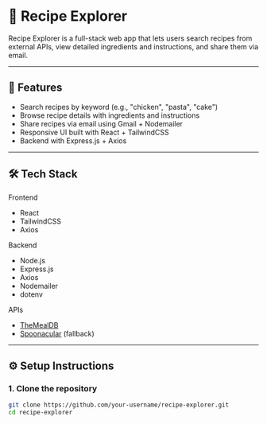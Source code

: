 # 🍲 Recipe Explorer

Recipe Explorer is a full-stack web app that lets users search recipes from external APIs, view detailed ingredients and instructions, and share them via email.

---

## 🚀 Features
- Search recipes by keyword (e.g., "chicken", "pasta", "cake")
- Browse recipe details with ingredients and instructions
- Share recipes via email using Gmail + Nodemailer
- Responsive UI built with React + TailwindCSS
- Backend with Express.js + Axios

---

## 🛠️ Tech Stack
Frontend
- React
- TailwindCSS
- Axios

Backend
- Node.js
- Express.js
- Axios
- Nodemailer
- dotenv

APIs
- [TheMealDB](https://www.themealdb.com/api.php)
- [Spoonacular](https://spoonacular.com/food-api) (fallback)

---

## ⚙️ Setup Instructions

### 1. Clone the repository
```bash
git clone https://github.com/your-username/recipe-explorer.git
cd recipe-explorer
